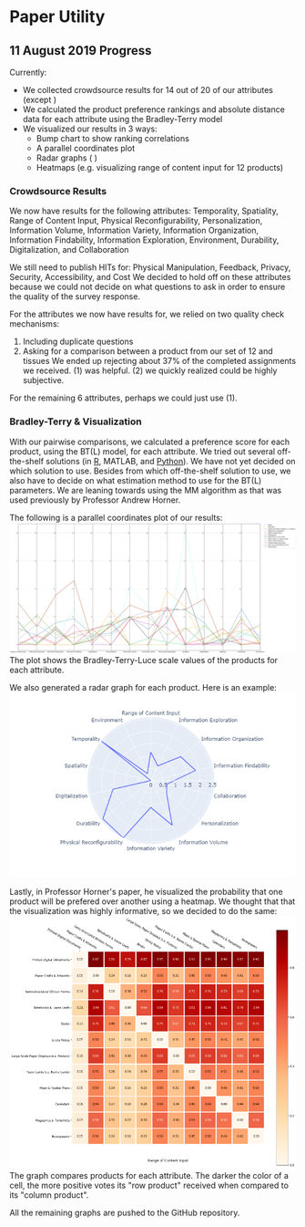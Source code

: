 # Paper Utility
## 11 August 2019 Progress 
Currently:
* We collected crowdsource results for 14 out of 20 of our attributes (except )
* We calculated the product preference rankings and absolute distance data for each attribute using the Bradley-Terry model
* We visualized our results in 3 ways: 
  * Bump chart to show ranking correlations
  * A parallel coordinates plot 
  * Radar graphs ( ) 
  * Heatmaps (e.g. visualizing range of content input for 12 products)
### Crowdsource Results
We now have results for the following attributes: Temporality, Spatiality, Range of Content Input, Physical Reconfigurability, Personalization, Information Volume, Information Variety, Information Organization, Information Findability, Information Exploration, Environment, Durability, Digitalization, and Collaboration

We still need to publish HITs for: Physical Manipulation, Feedback, Privacy, Security, Accessibility, and Cost
We decided to hold off on these attributes because we could not decide on what questions to ask in order to ensure the quality of the survey response. 

For the attributes we now have results for, we relied on two quality check mechanisms: 
1. Including duplicate questions 
2. Asking for a comparison between a product from our set of 12 and tissues
We ended up rejecting about 37% of the completed assignments we received. (1) was helpful. (2) we quickly realized could be highly subjective. 

For the remaining 6 attributes, perhaps we could just use (1). 
### Bradley-Terry & Visualization 
With our pairwise comparisons, we calculated a preference score for each product, using the BT(L) model, for each attribute. We tried out several off-the-shelf solutions (in [R](https://github.com/hturner/BradleyTerry2), MATLAB, and [Python](http://choix.lum.li/en/latest/index.html)). We have not yet decided on which solution to use. Besides from which off-the-shelf solution to use, we also have to decide on what estimation method to use for the BT(L) parameters. We are leaning towards using the MM algorithm as that was used previously by Professor Andrew Horner. 

The following is a parallel coordinates plot of our results: 
![Parallel Coordinates Plot](https://raw.githubusercontent.com/ycheng14799/PaperUtility/master/ParallelCoordinatesPlot.png)
The plot shows the Bradley-Terry-Luce scale values of the products for each attribute.

We also generated a radar graph for each product. Here is an example: 
![Radar Chart](https://raw.githubusercontent.com/ycheng14799/PaperUtility/master/Semi-structuredRadarExample.png)

Lastly, in Professor Horner's paper, he visualized the probability that one product will be prefered over another using a heatmap. We thought that that the visualization was highly informative, so we decided to do the same: 
![Heatmap](https://raw.githubusercontent.com/ycheng14799/PaperUtility/master/heatmapExample.png)
The graph compares products for each attribute. The darker the color of a cell, the more positive votes its "row product" received when compared to its "column product". 

All the remaining graphs are pushed to the GitHub repository.  

